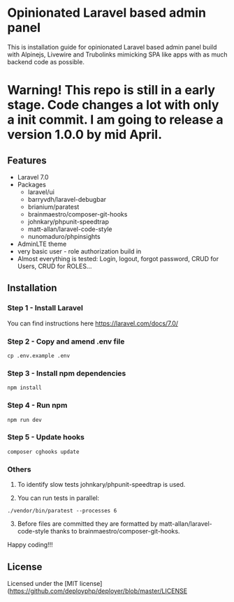 # Opinionated Laravel based admin panel

This is installation guide for opinionated Laravel based admin panel build with Alpinejs, Livewire and Trubolinks mimicking SPA like
apps with as much backend code as possible.

# Warning! This repo is still in a early stage. Code changes a lot with only a init commit. I am going to release a version 1.0.0 by mid April.

## Features
* Laravel 7.0
* Packages
  * laravel/ui
  * barryvdh/laravel-debugbar
  * brianium/paratest
  * brainmaestro/composer-git-hooks
  * johnkary/phpunit-speedtrap
  * matt-allan/laravel-code-style
  * nunomaduro/phpinsights
* AdminLTE theme
* very basic user - role authorization build in
* Almost everything is tested: Login, logout, forgot password, CRUD for Users, CRUD for ROLES...

## Installation

### Step 1 - Install Laravel
You can find instructions here https://laravel.com/docs/7.0/

### Step 2 - Copy and amend .env file
```
cp .env.example .env
```

### Step 3 - Install npm dependencies
```
npm install
```

### Step 4 - Run npm
```
npm run dev
```

### Step 5 - Update hooks
```
composer cghooks update
```

### Others
1. To identify slow tests johnkary/phpunit-speedtrap is used.

2. You can run tests in parallel:
```
./vendor/bin/paratest --processes 6
```

3. Before files are committed they are formatted by matt-allan/laravel-code-style thanks to brainmaestro/composer-git-hooks.

Happy coding!!!

## License
Licensed under the [MIT license](https://github.com/deployphp/deployer/blob/master/LICENSE